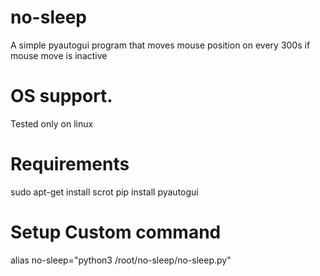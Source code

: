 # no-sleep

A simple pyautogui program that moves mouse position on every 300s if mouse move is inactive

# OS support.

Tested only on linux

# Requirements
sudo apt-get install scrot
pip install pyautogui

# Setup Custom command

alias no-sleep="python3 /root/no-sleep/no-sleep.py"
